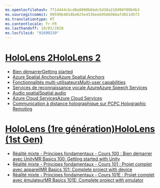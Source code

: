 ```yaml
---
ms.openlocfilehash: 7f14444cbcd0a8080b6bdc5d38a218d98f00b4b3
ms.sourcegitcommit: 09599b4034be825e4536eeb9566968afd021d5f3
ms.translationtype: HT
ms.contentlocale: fr-FR
ms.lasthandoff: 10/03/2020
ms.locfileid: "91699239"
---
```

# <a name="hololens-2"></a>[<span data-ttu-id="e7f42-101">HoloLens 2</span><span class="sxs-lookup"><span data-stu-id="e7f42-101">HoloLens 2</span></span>](#tab/hl2)

* [<span data-ttu-id="e7f42-102">Bien démarrer</span><span class="sxs-lookup"><span data-stu-id="e7f42-102">Getting started</span></span>](../unity/tutorials/mr-learning-base-01.md)
* [<span data-ttu-id="e7f42-103">Azure Spatial Anchors</span><span class="sxs-lookup"><span data-stu-id="e7f42-103">Azure Spatial Anchors</span></span>](../unity/tutorials/mr-learning-asa-01.md)
* [<span data-ttu-id="e7f42-104">Fonctionnalités multi-utilisateurs</span><span class="sxs-lookup"><span data-stu-id="e7f42-104">Multi-user capabilities</span></span>](../unity/tutorials/mr-learning-sharing-01.md)
* [<span data-ttu-id="e7f42-105">Services de reconnaissance vocale Azure</span><span class="sxs-lookup"><span data-stu-id="e7f42-105">Azure Speech Services</span></span>](../unity/tutorials/mrlearning-speechsdk-ch1.md)
* [<span data-ttu-id="e7f42-106">Audio spatial</span><span class="sxs-lookup"><span data-stu-id="e7f42-106">Spatial audio</span></span>](../unity/tutorials/unity-spatial-audio-ch1.md)
* [<span data-ttu-id="e7f42-107">Azure Cloud Services</span><span class="sxs-lookup"><span data-stu-id="e7f42-107">Azure Cloud Services</span></span>](../unity/tutorials/mr-learning-azure-01.md)
* [<span data-ttu-id="e7f42-108">Communication à distance holographique sur PC</span><span class="sxs-lookup"><span data-stu-id="e7f42-108">PC Holographic Remoting</span></span>](../unity/tutorials/mr-learning-pc-holographic-remoting-01.md)

# <a name="hololens-1st-gen"></a>[<span data-ttu-id="e7f42-109">HoloLens (1re génération)</span><span class="sxs-lookup"><span data-stu-id="e7f42-109">HoloLens (1st Gen)</span></span>](#tab/hl1)

* [<span data-ttu-id="e7f42-110">Réalité mixte - Principes fondamentaux - Cours 100 : Bien démarrer avec Unity</span><span class="sxs-lookup"><span data-stu-id="e7f42-110">MR Basics 100: Getting started with Unity</span></span>](../unity/tutorials/holograms-100.md)
* [<span data-ttu-id="e7f42-111">Réalité mixte - Principes fondamentaux - Cours 101 : Projet complet avec appareil</span><span class="sxs-lookup"><span data-stu-id="e7f42-111">MR Basics 101: Complete project with device</span></span>](../unity/tutorials/holograms-101.md)
* [<span data-ttu-id="e7f42-112">Réalité mixte - Principes fondamentaux - Cours 101E : Projet complet avec émulateur</span><span class="sxs-lookup"><span data-stu-id="e7f42-112">MR Basics 101E: Complete project with emulator</span></span>](../unity/tutorials/holograms-101e.md)


